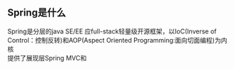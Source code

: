 ## Spring是什么  
Spring是分层的java SE/EE 应full-stack轻量级开源框架，以IoC(Inverse of Control：控制反转)和AOP(Aspect Oriented Programming:面向切面编程)为内核  
提供了展现层Spring MVC和